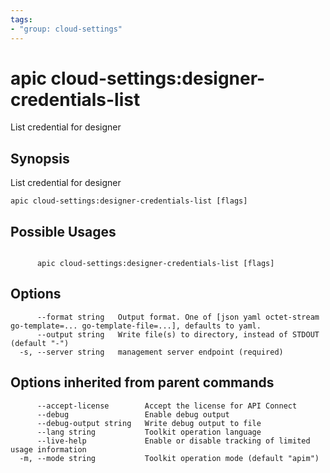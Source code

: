 ```yaml
---
tags:
- "group: cloud-settings"
---
```

# apic cloud-settings:designer-credentials-list

List credential for designer

## Synopsis

List credential for designer

```
apic cloud-settings:designer-credentials-list [flags]
```

## Possible Usages

```

      apic cloud-settings:designer-credentials-list [flags]

```

## Options

```
      --format string   Output format. One of [json yaml octet-stream go-template=... go-template-file=...], defaults to yaml.
      --output string   Write file(s) to directory, instead of STDOUT (default "-")
  -s, --server string   management server endpoint (required)
```

## Options inherited from parent commands

```
      --accept-license        Accept the license for API Connect
      --debug                 Enable debug output
      --debug-output string   Write debug output to file
      --lang string           Toolkit operation language
      --live-help             Enable or disable tracking of limited usage information
  -m, --mode string           Toolkit operation mode (default "apim")
```
